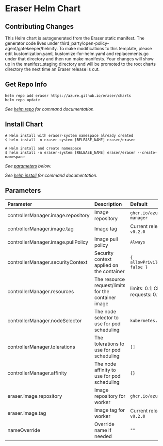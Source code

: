 # Eraser Helm Chart

## Contributing Changes

This Helm chart is autogenerated from the Eraser static manifest. The generator code lives under third_party/open-policy-agent/gatekeeper/helmify. To make modifications to this template, please edit kustomization.yaml, kustomize-for-helm.yaml and replacements.go under that directory and then run make manifests. Your changes will show up in the manifest_staging directory and will be promoted to the root charts directory the next time an Eraser release is cut.

## Get Repo Info

```console
helm repo add eraser https://azure.github.io/eraser/charts
helm repo update
```

_See [helm repo](https://helm.sh/docs/helm/helm_repo/) for command documentation._

## Install Chart

```console
# Helm install with eraser-system namespace already created
$ helm install -n eraser-system [RELEASE_NAME] eraser/eraser

# Helm install and create namespace
$ helm install -n eraser-system [RELEASE_NAME] eraser/eraser --create-namespace

```

_See [parameters](#parameters) below._

_See [helm install](https://helm.sh/docs/helm/helm_install/) for command documentation._

## Parameters

| Parameter                                     | Description                                                                                                                                                                                                                                         | Default                                                                   |
| :-------------------------------------------- | :-------------------------------------------------------------------------------------------------------------------------------------------------------------------------------------------------------------------------------------------------- | :------------------------------------------------------------------------ |
| controllerManager.image.repository                              | Image repository                                                                                                                                                                                                                                    | `ghcr.io/azure/eraser-manager`   |
| controllerManager.image.tag                                     | Image tag                                                                                                                                                                                                                                    | Current release version: `v0.2.0` |
| controllerManager.image.pullPolicy                              | Image pull policy                                                                                                      | `Always`   |
| controllerManager.securityContext                               | Security context applied on the container                                                                                                                                                                                                                | `{ allowPrivilegeEscalation: false }`                                                                      |
| controllerManager.resources                                     | The resource request/limits for the container image                                                                                                                                                                                                 | limits: 0.1 CPU, 30Mi, requests: 0.1 CPU, 20Mi                            |
| controllerManager.nodeSelector                                  | The node selector to use for pod scheduling                                                                                                                                                                                                         | `kubernetes.io/os: linux`                                                 |
| controllerManager.tolerations                                   | The tolerations to use for pod scheduling                                                                                                                                                                                                           | `[]`                                                                      |
| controllerManager.affinity                                      | The node affinity to use for pod scheduling                                                                                                                                                                                                         | `{}`                                                                      |
| eraser.image.repository                        | Image repository for worker                                                                                                                                                                                                                                    | `ghcr.io/azure/eraser`   |
| eraser.image.tag                               | Image tag for worker                                                                                                                                                                                                                                    | Current release version: `v0.2.0` |
| nameOverride                                  | Override name if needed                                                                                                                                                                                                                | `""`                                                                      |
